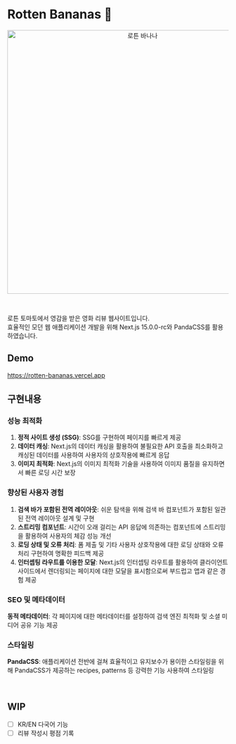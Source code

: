 # Rotten Bananas 🍌
<p align="center">
<img src="https://github.com/user-attachments/assets/2f0429fd-eabb-47a0-90ed-6b16a73e82d4" width="600" alt="로튼 바나나">
</p>
<br>

로튼 토마토에서 영감을 받은 영화 리뷰 웹사이트입니다. <br>
효율적인 모던 웹 애플리케이션 개발을 위해 Next.js 15.0.0-rc와 PandaCSS를 활용하였습니다.

## Demo
https://rotten-bananas.vercel.app

## 구현내용

### 성능 최적화

1. **정적 사이트 생성 (SSG)**: SSG를 구현하여 페이지를 빠르게 제공
2. **데이터 캐싱**: Next.js의 데이터 캐싱을 활용하여 불필요한 API 호출을 최소화하고 캐싱된 데이터를 사용하여 사용자의 상호작용에 빠르게 응답
3. **이미지 최적화**: Next.js의 이미지 최적화 기술을 사용하여 이미지 품질을 유지하면서 빠른 로딩 시간 보장

### 향상된 사용자 경험

1. **검색 바가 포함된 전역 레이아웃**: 쉬운 탐색을 위해 검색 바 컴포넌트가 포함된 일관된 전역 레이아웃 설계 및 구현
2. **스트리밍 컴포넌트**: 시간이 오래 걸리는 API 응답에 의존하는 컴포넌트에 스트리밍을 활용하여 사용자의 체감 성능 개선
3. **로딩 상태 및 오류 처리**: 폼 제출 및 기타 사용자 상호작용에 대한 로딩 상태와 오류 처리 구현하여 명확한 피드백 제공
4. **인터셉팅 라우트를 이용한 모달**: Next.js의 인터셉팅 라우트를 활용하여 클라이언트 사이드에서 렌더링되는 페이지에 대한 모달을 표시함으로써 부드럽고 앱과 같은 경험 제공

### SEO 및 메타데이터
**동적 메타데이터**: 각 페이지에 대한 메타데이터를 설정하여 검색 엔진 최적화 및 소셜 미디어 공유 기능 제공

### 스타일링
**PandaCSS**: 애플리케이션 전반에 걸쳐 효율적이고 유지보수가 용이한 스타일링을 위해 PandaCSS가 제공하는 recipes, patterns 등 강력한 기능 사용하여 스타일링

<br>

## WIP
- [ ] KR/EN 다국어 기능
- [ ] 리뷰 작성시 평점 기록
